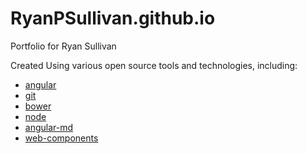 RyanPSullivan.github.io
=======================

Portfolio for Ryan Sullivan

Created Using various open source tools and technologies, including:
* [angular](https://angularjs.org/)
* [git](http://git-scm.com/)
* [bower](http://bower.io)
* [node](http://nodejs.org)
* [angular-md]( https://github.com/yaru22/angular-md)
* [web-components](https://www.polymer-project.org/)
